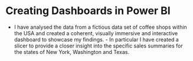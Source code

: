 # Creating Dashboards in Power BI
- I have analysed the data from a fictious data set of coffee shops within the USA and created a coherent, visually immersive and interactive dashboard to showcase my findings. - In particular I have created a slicer to provide a closer insight into the specific sales summaries for the states of New York, Washington and Texas.
